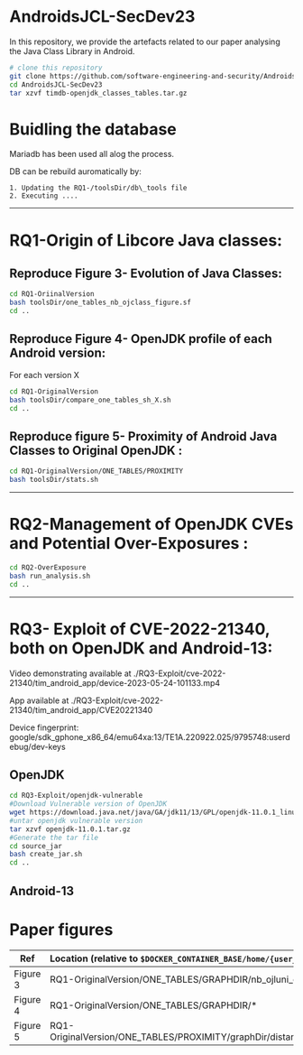 # AndroidsJCL-SecDev23 
In this repository, we provide the artefacts related to our paper analysing the Java Class Library in Android.

```bash
# clone this repository
git clone https://github.com/software-engineering-and-security/AndroidsJCL-SecDev23.git
cd AndroidsJCL-SecDev23
tar xzvf timdb-openjdk_classes_tables.tar.gz

```

# Buidling the database
Mariadb has been used all alog the process.

DB can be rebuild auromatically by:

	1. Updating the RQ1-/toolsDir/db\_tools file
	2. Executing ....


--------------------------------------------------------------------------------------

# RQ1-Origin of Libcore Java classes:

## Reproduce Figure 3- Evolution of Java Classes:
```bash
cd RQ1-OriinalVersion
bash toolsDir/one_tables_nb_ojclass_figure.sf
cd ..
```
## Reproduce Figure 4- OpenJDK profile of each Android version:
For each version X
```bash
cd RQ1-OriginalVersion
bash toolsDir/compare_one_tables_sh_X.sh
cd ..
```

## Reproduce figure 5- Proximity of Android Java Classes to Original OpenJDK :
```bash
cd RQ1-OriginalVersion/ONE_TABLES/PROXIMITY
bash toolsDir/stats.sh
```


--------------------------------------------------------------------------------------

# RQ2-Management of OpenJDK CVEs and Potential Over-Exposures :
```bash 
cd RQ2-OverExposure
bash run_analysis.sh
cd ..
```

--------------------------------------------------------------------------------------


# RQ3- Exploit of CVE-2022-21340, both on OpenJDK and Android-13:

Video demonstrating available at ./RQ3-Exploit/cve-2022-21340/tim\_android\_app/device-2023-05-24-101133.mp4

App available at ./RQ3-Exploit/cve-2022-21340/tim\_android\_app/CVE20221340

Device fingerprint: google/sdk\_gphone\_x86\_64/emu64xa:13/TE1A.220922.025/9795748:userdebug/dev-keys

## OpenJDK


```bash 
cd RQ3-Exploit/openjdk-vulnerable
#Download Vulnerable version of OpenJDK
wget https://download.java.net/java/GA/jdk11/13/GPL/openjdk-11.0.1_linux-x64_bin.tar.gz
#untar openjdk vulnerable version
tar xzvf openjdk-11.0.1.tar.gz
#Generate the tar file
cd source_jar
bash create_jar.sh
cd ..

```

## Android-13




# Paper figures

|  Ref |  Location (relative to `$DOCKER_CONTAINER_BASE/home/{user_name}/`) | 
| --------- |:---------|
| Figure 3 | RQ1-OriginalVersion/ONE\_TABLES/GRAPHDIR/nb\_ojluni\_classes.pdf |
| Figure 4 | RQ1-OriginalVersion/ONE\_TABLES/GRAPHDIR/* |
| Figure 5 |  RQ1-OriginalVersion/ONE\_TABLES/PROXIMITY/graphDir/distances_area.pdf|

